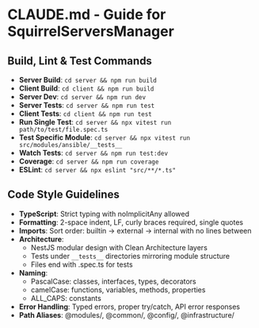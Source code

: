 # CLAUDE.md - Guide for SquirrelServersManager

## Build, Lint & Test Commands
- **Server Build**: `cd server && npm run build`
- **Client Build**: `cd client && npm run build`
- **Server Dev**: `cd server && npm run dev`
- **Server Tests**: `cd server && npm run test` 
- **Client Tests**: `cd client && npm run test`
- **Run Single Test**: `cd server && npx vitest run path/to/test/file.spec.ts`
- **Test Specific Module**: `cd server && npx vitest run src/modules/ansible/__tests__`
- **Watch Tests**: `cd server && npm run test:dev`
- **Coverage**: `cd server && npm run coverage`
- **ESLint**: `cd server && npx eslint "src/**/*.ts"`

## Code Style Guidelines
- **TypeScript**: Strict typing with noImplicitAny allowed
- **Formatting**: 2-space indent, LF, curly braces required, single quotes
- **Imports**: Sort order: builtin → external → internal with no lines between
- **Architecture**: 
  - NestJS modular design with Clean Architecture layers
  - Tests under `__tests__` directories mirroring module structure
  - Files end with .spec.ts for tests
- **Naming**: 
  - PascalCase: classes, interfaces, types, decorators
  - camelCase: functions, variables, methods, properties
  - ALL_CAPS: constants
- **Error Handling**: Typed errors, proper try/catch, API error responses
- **Path Aliases**: @modules/, @common/, @config/, @infrastructure/
